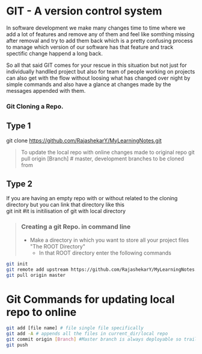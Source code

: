 # GIT - A version control system
In software development we make many changes time to time where we add a lot of features and remove any of them and feel like somthing missing after removal and try to add them back which is a pretty confusing process to manage which version of our software has that feature and track spectific change happend a long back.

So all that said GIT comes for your rescue  in this situation but not just for individually handlled project but also for team of people working on projects can also get with the flow without loosing what has changed over night by simple commands and also have a glance at changes made by the messages appended with them.

### Git Cloning a Repo.
## Type 1
git clone https://github.com/RajashekarY/MyLearningNotes.git
> To update the local repo with online changes made to original repo 
git pull origin [Branch] # master, development branches to be cloned from
## Type 2
If you are having an empty repo with or without related to the cloning directory but you can link that directory like this  
git init #it is initilisation of git with local directory

> ### Creating a git Repo. in command line    
> * Make a directory in which you want to store all your project files "The ROOT Directory"
>   * In that ROOT directory enter the following commands
```bash
git init
git remote add upstream https://github.com/RajashekarY/MyLearningNotes.git
git pull origin master
```
    
# Git Commands for updating local repo to online 
```bash
git add [file name] # file single file specifically
git add -A # appends all the files in current_dir/local repo
git commit origin [Branch] #Master branch is always deployable so trail/training code on sub branches 
git push
```
